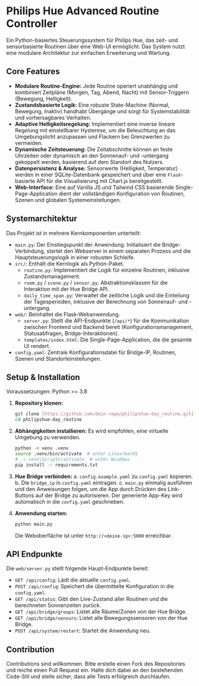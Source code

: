 # Philips Hue Advanced Routine Controller

Ein Python-basiertes Steuerungssystem für Philips Hue, das zeit- und sensorbasierte Routinen über eine Web-UI ermöglicht. Das System nutzt eine modulare Architektur zur einfachen Erweiterung und Wartung.

## Core Features

- **Modulare Routine-Engine:** Jede Routine operiert unabhängig und kombiniert Zeitpläne (Morgen, Tag, Abend, Nacht) mit Sensor-Triggern (Bewegung, Helligkeit).
- **Zustandsbasierte Logik:** Eine robuste State-Machine (Normal, Bewegung, Inaktiv) handhabt Übergänge und sorgt für Systemstabilität und vorhersagbares Verhalten.
- **Adaptive Helligkeitsregelung:** Implementiert eine inverse lineare Regelung mit einstellbarer Hysterese, um die Beleuchtung an das Umgebungslicht anzupassen und Flackern bei Grenzwerten zu vermeiden.
- **Dynamische Zeitsteuerung:** Die Zeitabschnitte können an feste Uhrzeiten oder dynamisch an den Sonnenauf- und -untergang gekoppelt werden, basierend auf dem Standort des Nutzers.
- **Datenpersistenz & Analyse:** Sensorwerte (Helligkeit, Temperatur) werden in einer SQLite-Datenbank gespeichert und über eine `Flask`-basierte API für die Visualisierung mit Chart.js bereitgestellt.
- **Web-Interface:** Eine auf Vanilla JS und Tailwind CSS basierende Single-Page-Application dient der vollständigen Konfiguration von Routinen, Szenen und globalen Systemeinstellungen.

## Systemarchitektur

Das Projekt ist in mehrere Kernkomponenten unterteilt:

- `main.py`: Der Einstiegspunkt der Anwendung. Initialisiert die Bridge-Verbindung, startet den Webserver in einem separaten Prozess und die Hauptsteuerungslogik in einer robusten Schleife.
- `src/`: Enthält die Kernlogik als Python-Paket.
  - `routine.py`: Implementiert die Logik für einzelne Routinen, inklusive Zustandsmanagement.
  - `room.py` / `scene.py` / `sensor.py`: Abstraktionsklassen für die Interaktion mit der Hue Bridge API.
  - `daily_time_span.py`: Verwaltet die zeitliche Logik und die Einteilung der Tagesperioden, inklusive der Berechnung von Sonnenauf- und -untergang.
- `web/`: Beinhaltet die Flask-Webanwendung.
  - `server.py`: Stellt die API-Endpunkte (`/api/*`) für die Kommunikation zwischen Frontend und Backend bereit (Konfigurationsmanagement, Statusabfragen, Bridge-Interaktionen).
  - `templates/index.html`: Die Single-Page-Application, die die gesamte UI rendert.
- `config.yaml`: Zentrale Konfigurationsdatei für Bridge-IP, Routinen, Szenen und Standorteinstellungen.

## Setup & Installation

Voraussetzungen: Python >= 3.8

1.  **Repository klonen:**

    ```bash
    git clone [https://github.com/dein-repo/philipshue-day_routine.git](https://github.com/dein-repo/philipshue-day_routine.git)
    cd philipshue-day_routine
    ```

2.  **Abhängigkeiten installieren:**
    Es wird empfohlen, eine virtuelle Umgebung zu verwenden.

    ```bash
    python -m venv .venv
    source .venv/bin/activate  # unter Linux/macOS
    # .\.venv\Scripts\activate  # unter Windows
    pip install -r requirements.txt
    ```

3.  **Hue Bridge verbinden:**
    a. `config.example.yaml` zu `config.yaml` kopieren.
    b. Die `bridge_ip` in `config.yaml` eintragen.
    c. `main.py` einmalig ausführen und den Anweisungen folgen, um die App durch Drücken des Link-Buttons auf der Bridge zu autorisieren. Der generierte App-Key wird automatisch in die `config.yaml` geschrieben.

4.  **Anwendung starten:**
    ```bash
    python main.py
    ```
    Die Weboberfläche ist unter `http://<deine-ip>:5000` erreichbar.

## API Endpunkte

Die `web/server.py` stellt folgende Haupt-Endpunkte bereit:

- `GET /api/config`: Lädt die aktuelle `config.yaml`.
- `POST /api/config`: Speichert die übermittelte Konfiguration in die `config.yaml`.
- `GET /api/status`: Gibt den Live-Zustand aller Routinen und die berechneten Sonnenzeiten zurück.
- `GET /api/bridge/groups`: Listet alle Räume/Zonen von der Hue Bridge.
- `GET /api/bridge/sensors`: Listet alle Bewegungssensoren von der Hue Bridge.
- `POST /api/system/restart`: Startet die Anwendung neu.

## Contribution

Contributions sind willkommen. Bitte erstelle einen Fork des Repositories und reiche einen Pull Request ein. Halte dich dabei an den bestehenden Code-Stil und stelle sicher, dass alle Tests erfolgreich durchlaufen.
